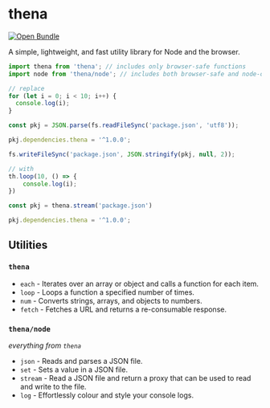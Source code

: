 # thena
[![Open Bundle](https://bundlejs.com/badge-dark.svg)](https://bundlejs.com/?q=thena) 

A simple, lightweight, and fast utility library for Node and the browser.

```ts
import thena from 'thena'; // includes only browser-safe functions
import node from 'thena/node'; // includes both browser-safe and node-only functions

// replace
for (let i = 0; i < 10; i++) {
  console.log(i);
}

const pkj = JSON.parse(fs.readFileSync('package.json', 'utf8'));

pkj.dependencies.thena = '^1.0.0';

fs.writeFileSync('package.json', JSON.stringify(pkj, null, 2));

// with
th.loop(10, () => {
    console.log(i);
})

const pkj = thena.stream('package.json')

pkj.dependencies.thena = '^1.0.0';
```

## Utilities

### `thena`
- `each` - Iterates over an array or object and calls a function for each item.
- `loop` - Loops a function a specified number of times.
- `num` - Converts strings, arrays, and objects to numbers.
- `fetch` - Fetches a URL and returns a re-consumable response.

### `thena/node`
*everything from `thena`*

- `json` - Reads and parses a JSON file.
- `set` - Sets a value in a JSON file.
- `stream` - Read a JSON file and return a proxy that can be used to read and write to the file.
- `log` - Effortlessly colour and style your console logs.
